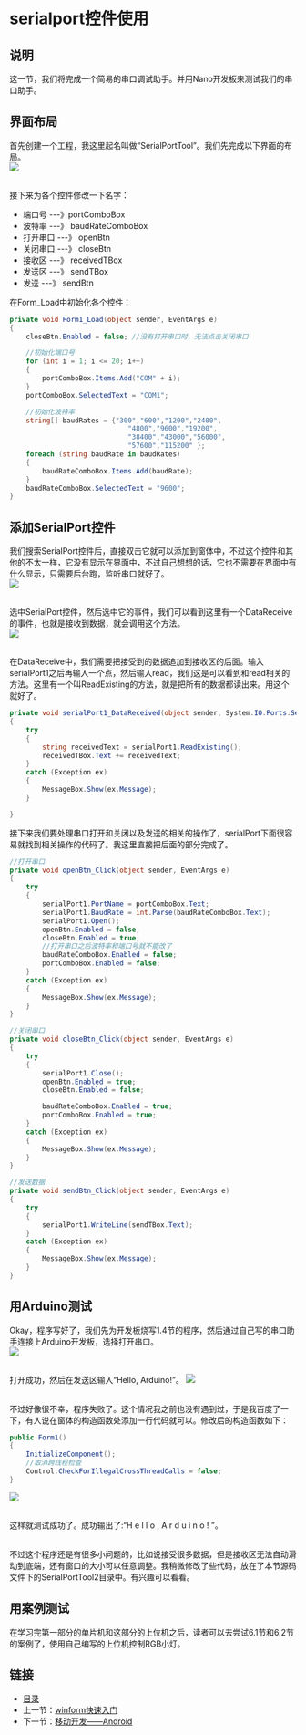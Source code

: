# serialport控件使用
## 说明
这一节，我们将完成一个简易的串口调试助手。并用Nano开发板来测试我们的串口助手。

## 界面布局
首先创建一个工程，我这里起名叫做“SerialPortTool”。我们先完成以下界面的布局。<br>
![](./imgs/2.2/2.2-1.png?raw=true)<br><br>

接下来为各个控件修改一下名字：<br>

- 端口号	---》portComboBox<br>
- 波特率	---》	baudRateComboBox<br>
- 打开串口	---》	openBtn<br>
- 关闭串口	---》	closeBtn<br>
- 接收区	---》	receivedTBox<br>
- 发送区	---》	sendTBox<br>
- 发送	---》	sendBtn<br>

在Form_Load中初始化各个控件：<br>
``` csharp
private void Form1_Load(object sender, EventArgs e)
{
    closeBtn.Enabled = false; //没有打开串口时，无法点击关闭串口

    //初始化端口号
    for (int i = 1; i <= 20; i++)
    {
        portComboBox.Items.Add("COM" + i);
    }
    portComboBox.SelectedText = "COM1";

    //初始化波特率
    string[] baudRates = {"300","600","1200","2400",
                             "4800","9600","19200",
                             "38400","43000","56000",
                             "57600","115200" };
    foreach (string baudRate in baudRates)
    {
        baudRateComboBox.Items.Add(baudRate);
    }
    baudRateComboBox.SelectedText = "9600";
}
```
## 添加SerialPort控件
我们搜索SerialPort控件后，直接双击它就可以添加到窗体中，不过这个控件和其他的不太一样，它没有显示在界面中，不过自己想想的话，它也不需要在界面中有什么显示，只需要后台跑，监听串口就好了。<br>
![](./imgs/2.2/2.2-2.png?raw=true)<br><br>

选中SerialPort控件，然后选中它的事件，我们可以看到这里有一个DataReceive的事件，也就是接收到数据，就会调用这个方法。<br>
![](./imgs/2.2/2.2-3.png?raw=true)<br><br>

在DataReceive中，我们需要把接受到的数据追加到接收区的后面。输入serialPort1之后再输入一个点，然后输入read，我们这是可以看到和read相关的方法。这里有一个叫ReadExisting的方法，就是把所有的数据都读出来。用这个就好了。<br>
``` csharp
private void serialPort1_DataReceived(object sender, System.IO.Ports.SerialDataReceivedEventArgs e)
{
    try
    {
        string receivedText = serialPort1.ReadExisting();
        receivedTBox.Text += receivedText;
    }
    catch (Exception ex)
    {
        MessageBox.Show(ex.Message);
    }

}
```
接下来我们要处理串口打开和关闭以及发送的相关的操作了，serialPort下面很容易就找到相关操作的代码了。我这里直接把后面的部分完成了。
``` csharp
//打开串口
private void openBtn_Click(object sender, EventArgs e)
{
    try
    {
        serialPort1.PortName = portComboBox.Text;
        serialPort1.BaudRate = int.Parse(baudRateComboBox.Text);
        serialPort1.Open();
        openBtn.Enabled = false;
        closeBtn.Enabled = true;
        //打开串口之后波特率和端口号就不能改了
        baudRateComboBox.Enabled = false;
        portComboBox.Enabled = false;
    }
    catch (Exception ex)
    {
        MessageBox.Show(ex.Message);
    }
}

//关闭串口
private void closeBtn_Click(object sender, EventArgs e)
{
    try
    {
        serialPort1.Close();
        openBtn.Enabled = true;
        closeBtn.Enabled = false;

        baudRateComboBox.Enabled = true;
        portComboBox.Enabled = true;
    }
    catch (Exception ex)
    {
        MessageBox.Show(ex.Message);
    }
}

//发送数据
private void sendBtn_Click(object sender, EventArgs e)
{
    try
    {
        serialPort1.WriteLine(sendTBox.Text);
    }
    catch (Exception ex)
    {
        MessageBox.Show(ex.Message);
    }
}
```
## 用Arduino测试
Okay，程序写好了，我们先为开发板烧写1.4节的程序，然后通过自己写的串口助手连接上Arduino开发板，选择打开串口。<br>
![](./imgs/2.2/2.2-4.png)<br><br>

打开成功，然后在发送区输入“Hello, Arduino!”。
![](./imgs/2.2/2.2-5.png)<br><br>

不过好像很不幸，程序失败了。这个情况我之前也没有遇到过，于是我百度了一下，有人说在窗体的构造函数处添加一行代码就可以。修改后的构造函数如下：
``` csharp
public Form1()
{
    InitializeComponent();
    //取消跨线程检查
    Control.CheckForIllegalCrossThreadCalls = false;
}
```
![](./imgs/2.2/2.2-6.png)<br><br>

这样就测试成功了。成功输出了:“H e l l o ,   A r d u i n o ! ”。<br><br>

不过这个程序还是有很多小问题的，比如说接受很多数据，但是接收区无法自动滑动到底端，还有窗口的大小可以任意调整。我稍微修改了些代码，放在了本节源码文件下的SerialPortTool2目录中。有兴趣可以看看。

## 用案例测试
在学习完第一部分的单片机和这部分的上位机之后，读者可以去尝试6.1节和6.2节的案例了，使用自己编写的上位机控制RGB小灯。

## 链接
- [目录](directory.md)  
- 上一节：[winform快速入门](2.1.md)  
- 下一节：[移动开发——Android](3.0.md)
